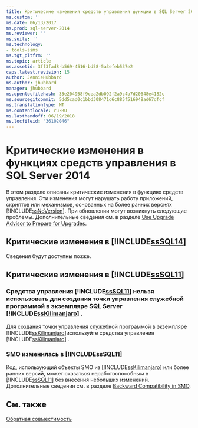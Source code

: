 ```yaml
---
title: Критические изменения средств управления функции в SQL Server 2014 | Документы Microsoft
ms.custom: ''
ms.date: 06/13/2017
ms.prod: sql-server-2014
ms.reviewer: ''
ms.suite: ''
ms.technology:
- tools-ssms
ms.tgt_pltfrm: ''
ms.topic: article
ms.assetid: 3ff3fad8-b569-4516-bd58-5a3efeb537e2
caps.latest.revision: 15
author: JennieHubbard
ms.author: jhubbard
manager: jhubbard
ms.openlocfilehash: 33e204958f9cea2db092f2a9c4b7d20648e4182c
ms.sourcegitcommit: 5dd5cad0c1bbd308471d6c885f516948ad67dfcf
ms.translationtype: MT
ms.contentlocale: ru-RU
ms.lasthandoff: 06/19/2018
ms.locfileid: "36102046"
---
```

# <a name="breaking-changes-to-management-tools-features-in-sql-server-2014"></a>Критические изменения в функциях средств управления в SQL Server 2014
  В этом разделе описаны критические изменения в функциях средств управления. Эти изменения могут нарушать работу приложений, скриптов или механизмов, основанных на более ранних версиях [!INCLUDE[ssNoVersion](../includes/ssnoversion-md.md)]. При обновлении могут возникнуть следующие проблемы. Дополнительные сведения см. в разделе [Use Upgrade Advisor to Prepare for Upgrades](../../2014/sql-server/install/use-upgrade-advisor-to-prepare-for-upgrades.md).  
  
## <a name="breaking-changes-in-includesssql14includessssql14-mdmd"></a>Критические изменения в [!INCLUDE[ssSQL14](../includes/sssql14-md.md)]  
 Сведения будут доступны позже.  
  
## <a name="breaking-changes-in-includesssql11includessssql11-mdmd"></a>Критические изменения в [!INCLUDE[ssSQL11](../includes/sssql11-md.md)]  
  
### <a name="you-cannot-use-includesssql11includessssql11-mdmd-management-tools-to-create-a-utility-control-point-on-a-includesskilimanjaroincludessskilimanjaro-mdmd-instance-of-sql-server"></a>Средства управления [!INCLUDE[ssSQL11](../includes/sssql11-md.md)] нельзя использовать для создания точки управления служебной программой в экземпляре SQL Server [!INCLUDE[ssKilimanjaro](../includes/sskilimanjaro-md.md)] .  
 Для создания точки управления служебной программой в экземпляре [!INCLUDE[ssKilimanjaro](../includes/sskilimanjaro-md.md)]используйте средства управления [!INCLUDE[ssKilimanjaro](../includes/sskilimanjaro-md.md)] .  
  
### <a name="smo-has-been-reversioned-in-includesssql11includessssql11-mdmd"></a>SMO изменилась в [!INCLUDE[ssSQL11](../includes/sssql11-md.md)]  
 Код, использующий объекты SMO из [!INCLUDE[ssKilimanjaro](../includes/sskilimanjaro-md.md)] или более ранних версий, может оказаться неработоспособным в [!INCLUDE[ssSQL11](../includes/sssql11-md.md)] без внесения небольших изменений. Дополнительные сведения см. в разделе [Backward Compatibility in SMO](../relational-databases/server-management-objects-smo/backward-compatibility-in-smo.md).  
  
## <a name="see-also"></a>См. также  
 [Обратная совместимость](../../2014/getting-started/backward-compatibility.md)  
  
  